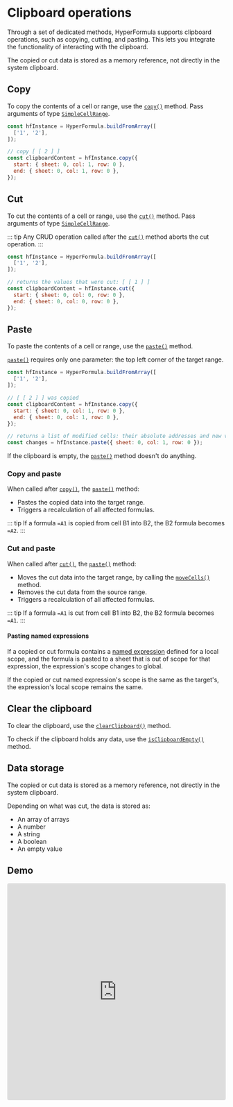 # Clipboard operations

Through a set of dedicated methods, HyperFormula supports clipboard operations, such as copying, cutting,
and pasting. This lets you integrate the functionality
of interacting with the clipboard.

The copied or cut data is stored as a memory reference, not directly in the system clipboard.

## Copy

To copy the contents of a cell or range, use the [`copy()`](../api/classes/hyperformula.md#copy) method. Pass arguments of type [`SimpleCellRange`](../api/interfaces/simplecellrange).

```javascript
const hfInstance = HyperFormula.buildFromArray([
  ['1', '2'],
]);

// copy [ [ 2 ] ]
const clipboardContent = hfInstance.copy({
  start: { sheet: 0, col: 1, row: 0 }, 
  end: { sheet: 0, col: 1, row: 0 },
});
```

## Cut

To cut the contents of a cell or range, use the [`cut()`](../api/classes/hyperformula.md#cut) method. Pass arguments of type [`SimpleCellRange`](../api/interfaces/simplecellrange).

::: tip
Any CRUD operation called after the [`cut()`](../api/classes/hyperformula.md#cut) method aborts the cut operation.
:::

```javascript
const hfInstance = HyperFormula.buildFromArray([
  ['1', '2'],
]);

// returns the values that were cut: [ [ 1 ] ]
const clipboardContent = hfInstance.cut({
  start: { sheet: 0, col: 0, row: 0 },
  end: { sheet: 0, col: 0, row: 0 },
});
```

## Paste

To paste the contents of a cell or range, use the [`paste()`](../api/classes/hyperformula.md#paste) method.

[`paste()`](../api/classes/hyperformula.md#paste) requires only one parameter: the top left corner of the target range.

```javascript
const hfInstance = HyperFormula.buildFromArray([
  ['1', '2'],
]);

// [ [ 2 ] ] was copied
const clipboardContent = hfInstance.copy({
  start: { sheet: 0, col: 1, row: 0 },
  end: { sheet: 0, col: 1, row: 0 },
});

// returns a list of modified cells: their absolute addresses and new values
const changes = hfInstance.paste({ sheet: 0, col: 1, row: 0 });
```

If the clipboard is empty, the [`paste()`](../api/classes/hyperformula.md#paste) method doesn't do anything.

### Copy and paste

When called after [`copy()`](../api/classes/hyperformula.md#copy), the [`paste()`](../api/classes/hyperformula.md#paste) method:
- Pastes the copied data into the target range.
- Triggers a recalculation of all affected formulas.

::: tip
If a formula `=A1` is copied from cell B1 into B2, the B2 formula becomes `=A2`.
:::

### Cut and paste

When called after [`cut()`](../api/classes/hyperformula.md#cut), the [`paste()`](../api/classes/hyperformula.md#paste) method:
- Moves the cut data into the target range, by calling the [`moveCells()`](../api/classes/hyperformula.md#movecells) method.
- Removes the cut data from the source range.
- Triggers a recalculation of all affected formulas.

::: tip
If a formula `=A1` is cut from cell B1 into B2, the B2 formula becomes `=A1`.
:::

#### Pasting named expressions

If a copied or cut formula contains a [named expression](named-expressions.md) defined for a local scope, and the formula is pasted to a sheet that is out of scope for that expression, the expression's scope changes to global.

If the copied or cut named expression's scope is the same as the target's, the expression's local scope remains the same.

## Clear the clipboard

To clear the clipboard, use the [`clearClipboard()`](../api/classes/hyperformula.md#clearclipboard)
method.

To check if the clipboard holds any data, use the [`isClipboardEmpty()`](../api/classes/hyperformula.md#isclipboardempty) method.

## Data storage

The copied or cut data is stored as a memory reference, not directly in the system clipboard.

Depending on what was cut, the data is stored as:
* An array of arrays
* A number
* A string
* A boolean
* An empty value

## Demo

<iframe src="https://codesandbox.io/embed/github/handsontable/hyperformula-demos/tree/2.2.x/clipboard-operations?autoresize=1&fontsize=11&hidenavigation=1&theme=light&view=preview" style="width:100%; height:500px; border:0; border-radius: 4px; overflow:hidden;" title="handsontable/hyperformula-demos: clipboard-operations" allow="accelerometer; ambient-light-sensor; camera; encrypted-media; geolocation; gyroscope; hid; microphone; midi; payment; usb; vr; xr-spatial-tracking" sandbox="allow-autoplay allow-forms allow-modals allow-popups allow-presentation allow-same-origin allow-scripts"></iframe>

